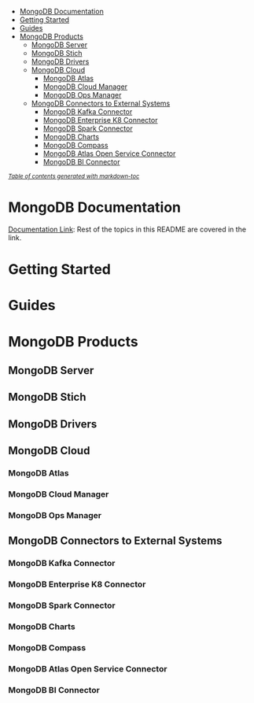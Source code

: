 - [MongoDB Documentation](#mongodb-documentation)
- [Getting Started](#getting-started)
- [Guides](#guides)
- [MongoDB Products](#mongodb-products)
  * [MongoDB Server](#mongodb-server)
  * [MongoDB Stich](#mongodb-stich)
  * [MongoDB Drivers](#mongodb-drivers)
  * [MongoDB Cloud](#mongodb-cloud)
    + [MongoDB Atlas](#mongodb-atlas)
    + [MongoDB Cloud Manager](#mongodb-cloud-manager)
    + [MongoDB Ops Manager](#mongodb-ops-manager)
  * [MongoDB Connectors to External Systems](#mongodb-connectors-to-external-systems)
    + [MongoDB Kafka Connector](#mongodb-kafka-connector)
    + [MongoDB Enterprise K8 Connector](#mongodb-enterprise-k8-connector)
    + [MongoDB Spark Connector](#mongodb-spark-connector)
    + [MongoDB Charts](#mongodb-charts)
    + [MongoDB Compass](#mongodb-compass)
    + [MongoDB Atlas Open Service Connector](#mongodb-atlas-open-service-connector)
    + [MongoDB BI Connector](#mongodb-bi-connector)

<small><i><a href='http://ecotrust-canada.github.io/markdown-toc/'>Table of contents generated with markdown-toc</a></i></small>

# MongoDB Documentation
[Documentation Link](https://docs.mongodb.com/): Rest of the topics in this README are covered in the link.

# Getting Started


# Guides

# MongoDB Products

## MongoDB Server
## MongoDB Stich 
## MongoDB Drivers


## MongoDB Cloud
### MongoDB Atlas
### MongoDB Cloud Manager
### MongoDB Ops Manager

## MongoDB Connectors to External Systems
### MongoDB Kafka Connector
### MongoDB Enterprise K8 Connector
### MongoDB Spark Connector
### MongoDB Charts
### MongoDB Compass
### MongoDB Atlas Open Service Connector
### MongoDB BI Connector

